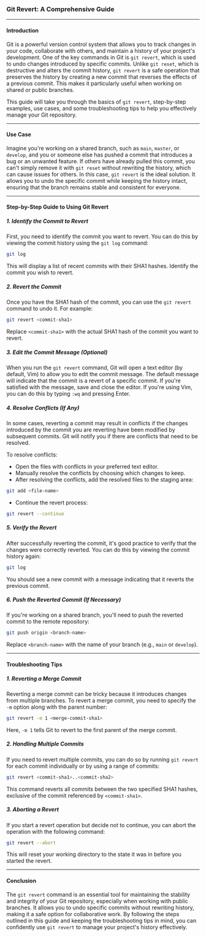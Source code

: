 ### Git Revert: A Comprehensive Guide

---

#### **Introduction**

Git is a powerful version control system that allows you to track changes in your code, collaborate with others, and maintain a history of your project's development. One of the key commands in Git is `git revert`, which is used to undo changes introduced by specific commits. Unlike `git reset`, which is destructive and alters the commit history, `git revert` is a safe operation that preserves the history by creating a new commit that reverses the effects of a previous commit. This makes it particularly useful when working on shared or public branches.

This guide will take you through the basics of `git revert`, step-by-step examples, use cases, and some troubleshooting tips to help you effectively manage your Git repository.

---

#### **Use Case**

Imagine you're working on a shared branch, such as `main`, `master`, or `develop`, and you or someone else has pushed a commit that introduces a bug or an unwanted feature. If others have already pulled this commit, you can't simply remove it with `git reset` without rewriting the history, which can cause issues for others. In this case, `git revert` is the ideal solution. It allows you to undo the specific commit while keeping the history intact, ensuring that the branch remains stable and consistent for everyone.

---

#### **Step-by-Step Guide to Using Git Revert**

##### **1. Identify the Commit to Revert**

First, you need to identify the commit you want to revert. You can do this by viewing the commit history using the `git log` command:

```bash
git log
```

This will display a list of recent commits with their SHA1 hashes. Identify the commit you wish to revert.

##### **2. Revert the Commit**

Once you have the SHA1 hash of the commit, you can use the `git revert` command to undo it. For example:

```bash
git revert <commit-sha1>
```

Replace `<commit-sha1>` with the actual SHA1 hash of the commit you want to revert.

##### **3. Edit the Commit Message (Optional)**

When you run the `git revert` command, Git will open a text editor (by default, Vim) to allow you to edit the commit message. The default message will indicate that the commit is a revert of a specific commit. If you're satisfied with the message, save and close the editor. If you're using Vim, you can do this by typing `:wq` and pressing Enter.

##### **4. Resolve Conflicts (If Any)**

In some cases, reverting a commit may result in conflicts if the changes introduced by the commit you are reverting have been modified by subsequent commits. Git will notify you if there are conflicts that need to be resolved.

To resolve conflicts:

- Open the files with conflicts in your preferred text editor.
- Manually resolve the conflicts by choosing which changes to keep.
- After resolving the conflicts, add the resolved files to the staging area:

```bash
git add <file-name>
```

- Continue the revert process:

```bash
git revert --continue
```

##### **5. Verify the Revert**

After successfully reverting the commit, it's good practice to verify that the changes were correctly reverted. You can do this by viewing the commit history again:

```bash
git log
```

You should see a new commit with a message indicating that it reverts the previous commit.

##### **6. Push the Reverted Commit (If Necessary)**

If you're working on a shared branch, you'll need to push the reverted commit to the remote repository:

```bash
git push origin <branch-name>
```

Replace `<branch-name>` with the name of your branch (e.g., `main` or `develop`).

---

#### **Troubleshooting Tips**

##### **1. Reverting a Merge Commit**

Reverting a merge commit can be tricky because it introduces changes from multiple branches. To revert a merge commit, you need to specify the `-m` option along with the parent number:

```bash
git revert -m 1 <merge-commit-sha1>
```

Here, `-m 1` tells Git to revert to the first parent of the merge commit.

##### **2. Handling Multiple Commits**

If you need to revert multiple commits, you can do so by running `git revert` for each commit individually or by using a range of commits:

```bash
git revert <commit-sha1>..<commit-sha2>
```

This command reverts all commits between the two specified SHA1 hashes, exclusive of the commit referenced by `<commit-sha1>`.

##### **3. Aborting a Revert**

If you start a revert operation but decide not to continue, you can abort the operation with the following command:

```bash
git revert --abort
```

This will reset your working directory to the state it was in before you started the revert.

---

#### **Conclusion**

The `git revert` command is an essential tool for maintaining the stability and integrity of your Git repository, especially when working with public branches. It allows you to undo specific commits without rewriting history, making it a safe option for collaborative work. By following the steps outlined in this guide and keeping the troubleshooting tips in mind, you can confidently use `git revert` to manage your project's history effectively.
